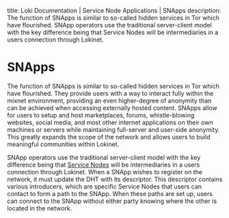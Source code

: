title: Loki Documentation | Service Node Applications | SNApps
description: The function of SNApps is similar to so-called hidden services in Tor which have flourished. SNApp operators use the traditional server-client model with the key difference being that Service Nodes will be intermediaries in a users connection through Lokinet.

# SNApps

The function of SNApps is similar to so-called hidden services in Tor which have flourished. They provide users with a way to interact fully within the mixnet environment, providing an even higher-degree of anonymity than can be achieved when accessing externally hosted content.  SNApps allow for users to setup and host marketplaces, forums, whistle-blowing websites, social media, and most other internet applications on their own machines or servers while maintaining full-server and user-side anonymity.  This greatly expands the scope of the network and allows users to build meaningful communities within Lokinet.

SNApp operators use the traditional server-client model with the key difference being that [Service Nodes](../ServiceNodes/SNOverview.md) will be intermediaries in a users connection through Lokinet.  When a SNApp wishes to register on the network, it must update the DHT with its descriptor.  This descriptor contains various introducers, which are specific Service Nodes that users can contact to form a path to the SNApp.  When these paths are set up, users can connect to the SNApp without either party knowing where the other is located in the network.